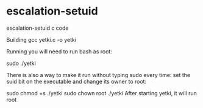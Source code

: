 # escalation-setuid
escalation-setuid c code

Building
gcc yetki.c -o yetki

Running
you will need to run bash as root:

sudo ./yetki

There is also a way to make it run without typing sudo every time: set the suid bit on the executable and change its owner to root:

sudo chmod +s ./yetki
sudo chown root ./yetki
After starting yetki, it will run root 
